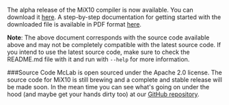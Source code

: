 The alpha release of the MiX10 compiler is now available. You can download it
[here](http://www.sable.mcgill.ca/mclab/projects/mix10/docs/MiX10.tar.gz). A step-by-step
documentation for getting started with the downloaded file is available in PDF
format
[here](http://www.sable.mcgill.ca/mclab/projects/mix10/docs/MiX10_alpha_release_doc.pdf).

**Note**: The above document corresponds with the source code available above and may not be 
completely compatible with the latest source code. If you intend to use the latest source code, 
make sure to check the README.md file with it and run with `--help` for more information.  

###Source Code
McLab is open sourced under the Apache 2.0 license. The source code for MiX10
is still brewing and a complete and stable release will be made soon. In the
mean time you can see what's going on under the hood (and maybe get your hands
dirty too) at our [GitHub
repository](https://github.com/Sable/mclab/tree/develop/languages/Natlab/src/natlab/backends/x10).
